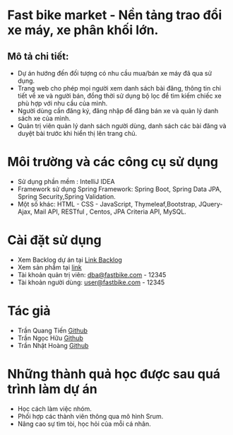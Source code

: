# Fast bike market -  Nền tảng trao đổi xe máy, xe phân khối lớn.

## Mô tả chi tiết:
- Dự án hướng đến đối tượng có nhu cầu mua/bán xe máy đã qua sử dụng.
- Trang web cho phép mọi người xem danh sách bài đăng, thông tin chi tiết về xe và người bán, đồng thời sử dụng bộ lọc để tìm kiếm chiếc xe phù hợp với nhu cầu của mình.
- Người dùng cần đăng ký, đăng nhập để đăng bán xe và quản lý danh sách xe của mình.
- Quản trị viên quản lý danh sách người dùng, danh sách các bài đăng và duyệt bài trước khi hiển thị lên trang chủ.

# Môi trường và các công cụ sử dụng
- Sử dụng phần mềm : IntelliJ IDEA
- Framework sử dụng Spring Framework: Spring Boot, Spring Data JPA, Spring Security,Spring
Validation.
- Một số khác: HTML - CSS - JavaScript, Thymeleaf,Bootstrap, JQuery-Ajax, Mail API, RESTful , Centos, JPA Criteria API, MySQL.

# Cài đặt sử dụng
 - Xem Backlog dự án tại [Link Backlog]( https://docs.google.com/spreadsheets/d/1t1PancFldN_m5UjzsWeKbJl5c1QNxx-0skfPtfK3JVs)
 - Xem sản phẩm tại [link](https://fastbikevn.tk/)
 - Tài khoản quản trị viên: dba@fastbike.com - 12345
 - Tài khoản người dùng: user@fastbike.com - 12345

# Tác giả
- Trần Quang Tiến [Github](https://github.com/tqtkillbug)
- Trần Ngọc Hữu [Github](https://github.com/Huutran2702)
- Trần Nhật Hoàng [Github](https://github.com/HoangTran-17)

# Những thành quả học được sau quá trình làm dự án
- Học cách làm việc nhóm.
- Phối hợp các thành viên thông qua mô hình Srum.
- Nâng cao sự tìm tòi, học hỏi của mỗi cá nhân.
